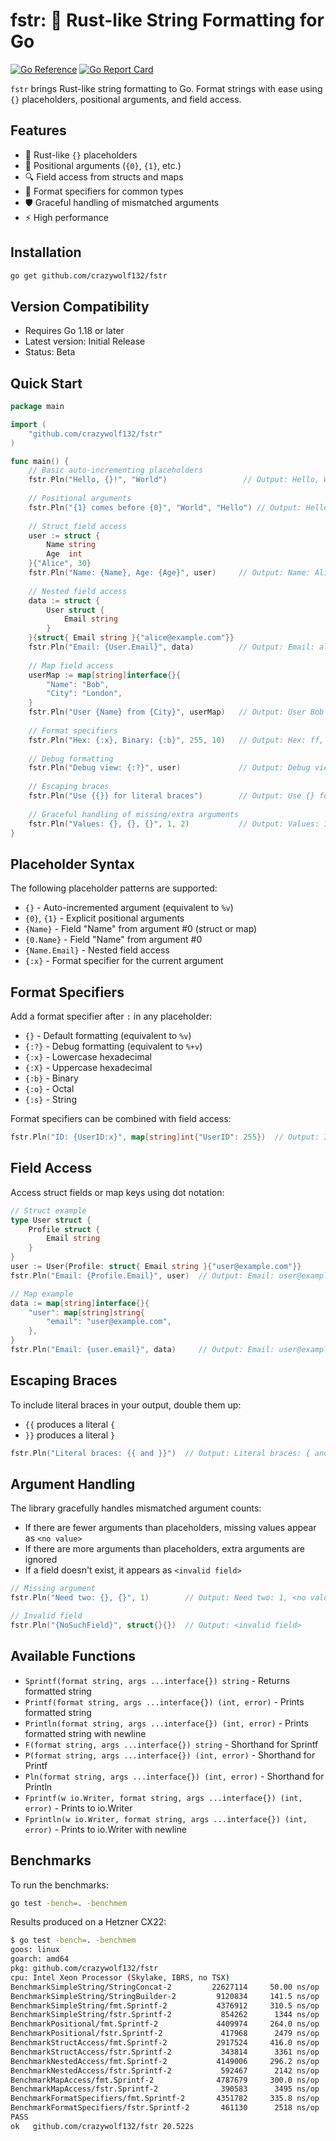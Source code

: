 # fstr: 🦀 Rust-like String Formatting for Go

[![Go Reference](https://pkg.go.dev/badge/github.com/crazywolf132/fstr.svg)](https://pkg.go.dev/github.com/crazywolf132/fstr)
[![Go Report Card](https://goreportcard.com/badge/github.com/crazywolf132/fstr)](https://goreportcard.com/report/github.com/crazywolf132/fstr)

`fstr` brings Rust-like string formatting to Go. Format strings with ease using `{}` placeholders, positional arguments, and field access.

## Features

- 🎯 Rust-like `{}` placeholders
- 📝 Positional arguments (`{0}`, `{1}`, etc.)
- 🔍 Field access from structs and maps
- 🎨 Format specifiers for common types
- 🛡️ Graceful handling of mismatched arguments
- ⚡ High performance

## Installation

```bash
go get github.com/crazywolf132/fstr
```

## Version Compatibility

- Requires Go 1.18 or later
- Latest version: Initial Release
- Status: Beta

## Quick Start

```go
package main

import (
    "github.com/crazywolf132/fstr"
)

func main() {
    // Basic auto-incrementing placeholders
    fstr.Pln("Hello, {}!", "World")                 // Output: Hello, World!
    
    // Positional arguments
    fstr.Pln("{1} comes before {0}", "World", "Hello") // Output: Hello comes before World
    
    // Struct field access
    user := struct {
        Name string
        Age  int
    }{"Alice", 30}
    fstr.Pln("Name: {Name}, Age: {Age}", user)     // Output: Name: Alice, Age: 30
    
    // Nested field access
    data := struct {
        User struct {
            Email string
        }
    }{struct{ Email string }{"alice@example.com"}}
    fstr.Pln("Email: {User.Email}", data)          // Output: Email: alice@example.com
    
    // Map field access
    userMap := map[string]interface{}{
        "Name": "Bob",
        "City": "London",
    }
    fstr.Pln("User {Name} from {City}", userMap)   // Output: User Bob from London
    
    // Format specifiers
    fstr.Pln("Hex: {:x}, Binary: {:b}", 255, 10)   // Output: Hex: ff, Binary: 1010
    
    // Debug formatting
    fstr.Pln("Debug view: {:?}", user)             // Output: Debug view: {Name:Alice Age:30}
    
    // Escaping braces
    fstr.Pln("Use {{}} for literal braces")        // Output: Use {} for literal braces
    
    // Graceful handling of missing/extra arguments
    fstr.Pln("Values: {}, {}, {}", 1, 2)           // Output: Values: 1, 2, <no value>
}
```

## Placeholder Syntax

The following placeholder patterns are supported:

- `{}` - Auto-incremented argument (equivalent to `%v`)
- `{0}`, `{1}` - Explicit positional arguments
- `{Name}` - Field "Name" from argument #0 (struct or map)
- `{0.Name}` - Field "Name" from argument #0
- `{Name.Email}` - Nested field access
- `{:x}` - Format specifier for the current argument

## Format Specifiers

Add a format specifier after `:` in any placeholder:

- `{}` - Default formatting (equivalent to `%v`)
- `{:?}` - Debug formatting (equivalent to `%+v`)
- `{:x}` - Lowercase hexadecimal
- `{:X}` - Uppercase hexadecimal
- `{:b}` - Binary
- `{:o}` - Octal
- `{:s}` - String

Format specifiers can be combined with field access:

```go
fstr.Pln("ID: {UserID:x}", map[string]int{"UserID": 255})  // Output: ID: ff
```

## Field Access

Access struct fields or map keys using dot notation:

```go
// Struct example
type User struct {
    Profile struct {
        Email string
    }
}
user := User{Profile: struct{ Email string }{"user@example.com"}}
fstr.Pln("Email: {Profile.Email}", user)  // Output: Email: user@example.com

// Map example
data := map[string]interface{}{
    "user": map[string]string{
        "email": "user@example.com",
    },
}
fstr.Pln("Email: {user.email}", data)     // Output: Email: user@example.com
```

## Escaping Braces

To include literal braces in your output, double them up:

- `{{` produces a literal `{`
- `}}` produces a literal `}`

```go
fstr.Pln("Literal braces: {{ and }}")  // Output: Literal braces: { and }
```

## Argument Handling

The library gracefully handles mismatched argument counts:

- If there are fewer arguments than placeholders, missing values appear as `<no value>`
- If there are more arguments than placeholders, extra arguments are ignored
- If a field doesn't exist, it appears as `<invalid field>`

```go
// Missing argument
fstr.Pln("Need two: {}, {}", 1)        // Output: Need two: 1, <no value>

// Invalid field
fstr.Pln("{NoSuchField}", struct{}{})  // Output: <invalid field>
```

## Available Functions

- `Sprintf(format string, args ...interface{}) string` - Returns formatted string
- `Printf(format string, args ...interface{}) (int, error)` - Prints formatted string
- `Println(format string, args ...interface{}) (int, error)` - Prints formatted string with newline
- `F(format string, args ...interface{}) string` - Shorthand for Sprintf
- `P(format string, args ...interface{}) (int, error)` - Shorthand for Printf
- `Pln(format string, args ...interface{}) (int, error)` - Shorthand for Println
- `Fprintf(w io.Writer, format string, args ...interface{}) (int, error)` - Prints to io.Writer
- `Fprintln(w io.Writer, format string, args ...interface{}) (int, error)` - Prints to io.Writer with newline

## Benchmarks

To run the benchmarks:

```bash
go test -bench=. -benchmem
```

Results produced on a Hetzner CX22:

```bash
$ go test -bench=. -benchmem
goos: linux
goarch: amd64
pkg: github.com/crazywolf132/fstr
cpu: Intel Xeon Processor (Skylake, IBRS, no TSX)
BenchmarkSimpleString/StringConcat-2         22627114     50.00 ns/op       0 B/op       0 allocs/op
BenchmarkSimpleString/StringBuilder-2         9120834     141.5 ns/op      24 B/op       2 allocs/op
BenchmarkSimpleString/fmt.Sprintf-2           4376912     310.5 ns/op      32 B/op       2 allocs/op
BenchmarkSimpleString/fstr.Sprintf-2           854262      1344 ns/op     184 B/op      11 allocs/op
BenchmarkPositional/fmt.Sprintf-2             4409974     264.0 ns/op      24 B/op       1 allocs/op
BenchmarkPositional/fstr.Sprintf-2             417968      2479 ns/op     424 B/op      18 allocs/op
BenchmarkStructAccess/fmt.Sprintf-2           2917524     416.0 ns/op      40 B/op       2 allocs/op
BenchmarkStructAccess/fstr.Sprintf-2           343814      3361 ns/op     456 B/op      20 allocs/op
BenchmarkNestedAccess/fmt.Sprintf-2           4149006     296.2 ns/op      40 B/op       2 allocs/op
BenchmarkNestedAccess/fstr.Sprintf-2           592467      2142 ns/op     256 B/op      13 allocs/op
BenchmarkMapAccess/fmt.Sprintf-2              4787679     300.0 ns/op      24 B/op       1 allocs/op
BenchmarkMapAccess/fstr.Sprintf-2              390583      3495 ns/op     488 B/op      21 allocs/op
BenchmarkFormatSpecifiers/fmt.Sprintf-2       4351782     335.8 ns/op      32 B/op       1 allocs/op
BenchmarkFormatSpecifiers/fstr.Sprintf-2       461130      2518 ns/op     432 B/op      16 allocs/op
PASS
ok   github.com/crazywolf132/fstr 20.522s
```
